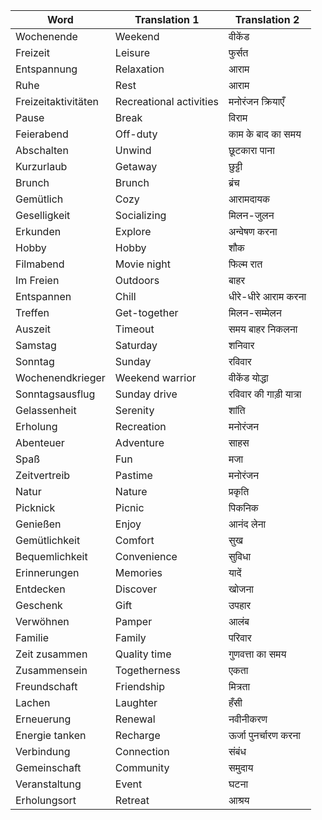 | Word                | Translation 1           | Translation 2          |
|---------------------|-------------------------|------------------------|
| Wochenende          | Weekend                 | वीकेंड                 |
| Freizeit            | Leisure                 | फुर्सत                 |
| Entspannung         | Relaxation              | आराम                   |
| Ruhe                | Rest                    | आराम                   |
| Freizeitaktivitäten | Recreational activities | मनोरंजन क्रियाएँ       |
| Pause               | Break                   | विराम                  |
| Feierabend          | Off-duty                | काम के बाद का समय      |
| Abschalten          | Unwind                  | छूटकारा पाना           |
| Kurzurlaub          | Getaway                 | छुट्टी                 |
| Brunch              | Brunch                  | ब्रंच                  |
| Gemütlich           | Cozy                    | आरामदायक               |
| Geselligkeit        | Socializing             | मिलन-जुलन              |
| Erkunden            | Explore                 | अन्वेषण करना           |
| Hobby               | Hobby                   | शौक                    |
| Filmabend           | Movie night             | फिल्म रात              |
| Im Freien           | Outdoors                | बाहर                   |
| Entspannen          | Chill                   | धीरे-धीरे आराम करना    |
| Treffen             | Get-together            | मिलन-सम्मेलन           |
| Auszeit             | Timeout                 | समय बाहर निकलना        |
| Samstag             | Saturday                | शनिवार                 |
| Sonntag             | Sunday                  | रविवार                 |
| Wochenendkrieger    | Weekend warrior         | वीकेंड योद्धा          |
| Sonntagsausflug     | Sunday drive            | रविवार की गाड़ी यात्रा |
| Gelassenheit        | Serenity                | शांति                  |
| Erholung            | Recreation              | मनोरंजन                |
| Abenteuer           | Adventure               | साहस                   |
| Spaß                | Fun                     | मजा                    |
| Zeitvertreib        | Pastime                 | मनोरंजन                |
| Natur               | Nature                  | प्रकृति                |
| Picknick            | Picnic                  | पिकनिक                 |
| Genießen            | Enjoy                   | आनंद लेना              |
| Gemütlichkeit       | Comfort                 | सुख                    |
| Bequemlichkeit      | Convenience             | सुविधा                 |
| Erinnerungen        | Memories                | यादें                  |
| Entdecken           | Discover                | खोजना                  |
| Geschenk            | Gift                    | उपहार                  |
| Verwöhnen           | Pamper                  | आलंब                   |
| Familie             | Family                  | परिवार                 |
| Zeit zusammen       | Quality time            | गुणवत्ता का समय        |
| Zusammensein        | Togetherness            | एकता                   |
| Freundschaft        | Friendship              | मित्रता                |
| Lachen              | Laughter                | हँसी                   |
| Erneuerung          | Renewal                 | नवीनीकरण               |
| Energie tanken      | Recharge                | ऊर्जा पुनर्चारण करना   |
| Verbindung          | Connection              | संबंध                  |
| Gemeinschaft        | Community               | समुदाय                 |
| Veranstaltung       | Event                   | घटना                   |
| Erholungsort        | Retreat                 | आश्रय                  |